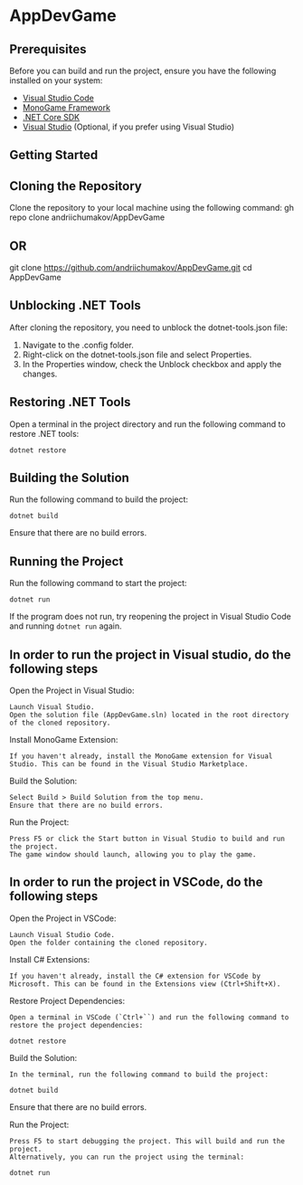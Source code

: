 # AppDevGame

## Prerequisites

Before you can build and run the project, ensure you have the following installed on your system:

- [Visual Studio Code](https://code.visualstudio.com/)
- [MonoGame Framework](https://www.monogame.net/downloads/)
- [.NET Core SDK](https://dotnet.microsoft.com/download)
- [Visual Studio](https://visualstudio.microsoft.com/) (Optional, if you prefer using Visual Studio)

## Getting Started

## Cloning the Repository

Clone the repository to your local machine using the following command:
gh repo clone andriichumakov/AppDevGame

## OR

git clone https://github.com/andriichumakov/AppDevGame.git
cd AppDevGame

## Unblocking .NET Tools

After cloning the repository, you need to unblock the dotnet-tools.json file:

1. Navigate to the .config folder.
2. Right-click on the dotnet-tools.json file and select Properties.
3. In the Properties window, check the Unblock checkbox and apply the changes.

## Restoring .NET Tools
Open a terminal in the project directory and run the following command to restore .NET tools:

```
dotnet restore
```

## Building the Solution
Run the following command to build the project:

```
dotnet build
```
Ensure that there are no build errors.

## Running the Project
Run the following command to start the project:

```
dotnet run
```

If the program does not run, try reopening the project in Visual Studio Code and running `dotnet run` again.

## In order to run the project in Visual studio, do the following steps

Open the Project in Visual Studio:

    Launch Visual Studio.
    Open the solution file (AppDevGame.sln) located in the root directory of the cloned repository.

Install MonoGame Extension:

    If you haven't already, install the MonoGame extension for Visual Studio. This can be found in the Visual Studio Marketplace.

Build the Solution:

    Select Build > Build Solution from the top menu.
    Ensure that there are no build errors.

Run the Project:

    Press F5 or click the Start button in Visual Studio to build and run the project.
    The game window should launch, allowing you to play the game.

## In order to run the project in VSCode, do the following steps

Open the Project in VSCode:

    Launch Visual Studio Code.
    Open the folder containing the cloned repository.

Install C# Extensions:

    If you haven't already, install the C# extension for VSCode by Microsoft. This can be found in the Extensions view (Ctrl+Shift+X).

Restore Project Dependencies:

    Open a terminal in VSCode (`Ctrl+``) and run the following command to restore the project dependencies:

```
dotnet restore
```

Build the Solution:

    In the terminal, run the following command to build the project:

```
dotnet build
```

Ensure that there are no build errors.

Run the Project:

    Press F5 to start debugging the project. This will build and run the project.
    Alternatively, you can run the project using the terminal:

```
dotnet run
```
